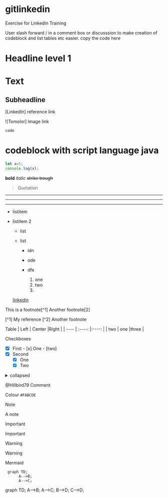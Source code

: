 # gitlinkedin
Exercise for LinkedIn Training

User slash forward / in a comment box or discusssion to make creation of codeblock and list tables etc easier. copy the code here


# Headline level 1
Text 
=================================
## Subheadline

[LinkedIn] reference link

![Tomolor] Image link

`code`

# codeblock with script language java

```js
let x=5;
console.log(x);
``` 

**bold**
*italic*
~~strike trough~~
> Quotation
---
***
___

- listitem
- listitem 2

  * list
  * list

    - idn
    - ode
    - dfe
   
      1. one
      2. two
      3. 
    
  [linkedin](https://www.linkedin.com)

  
This is a footnote[^1] Another footnote[2]

[^1] My reference
[^2] Another footnote

Table
| Left | Center |Right  |
| ---- | :----: |:----: |
| two  |  one   |three  |

Checkboxes

- [x] First
       - [x] One
       - [two]
- [x] Second
    - [x] One
    - [x] Two

 <details>
  <summary>collapsed</summary>
  # Header
 </details>

@Hillbird79 Comment

Colour 
`#FABCDE`

> [!NOTE]
> A note

> [!IMPORTANT] 
> Important

> [!WARNING]
> Warning

Mermaid
```mermaid
 graph TD;
      A-->B;
      A-->C;
```

graph TD;
A-->B;
A-->C;
B-->D;
C-->D;
